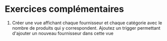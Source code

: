 # Exercices complémentaires

1. Créer une vue affichant chaque fournisseur et chaque catégorie avec le nombre de produits qui y correspondent. Ajoutez un trigger permettant d'ajouter un nouveau fournisseur dans cette vue